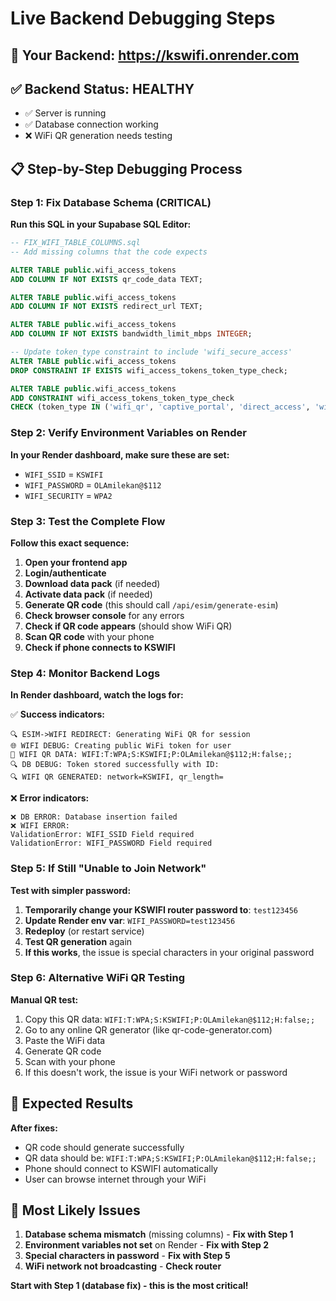 # Live Backend Debugging Steps

## 🎯 **Your Backend**: https://kswifi.onrender.com

## ✅ **Backend Status**: HEALTHY
- ✅ Server is running
- ✅ Database connection working
- ❌ WiFi QR generation needs testing

## 📋 **Step-by-Step Debugging Process**

### **Step 1: Fix Database Schema (CRITICAL)**

**Run this SQL in your Supabase SQL Editor:**
```sql
-- FIX_WIFI_TABLE_COLUMNS.sql
-- Add missing columns that the code expects

ALTER TABLE public.wifi_access_tokens 
ADD COLUMN IF NOT EXISTS qr_code_data TEXT;

ALTER TABLE public.wifi_access_tokens 
ADD COLUMN IF NOT EXISTS redirect_url TEXT;

ALTER TABLE public.wifi_access_tokens 
ADD COLUMN IF NOT EXISTS bandwidth_limit_mbps INTEGER;

-- Update token_type constraint to include 'wifi_secure_access'
ALTER TABLE public.wifi_access_tokens 
DROP CONSTRAINT IF EXISTS wifi_access_tokens_token_type_check;

ALTER TABLE public.wifi_access_tokens 
ADD CONSTRAINT wifi_access_tokens_token_type_check 
CHECK (token_type IN ('wifi_qr', 'captive_portal', 'direct_access', 'wifi_secure_access'));
```

### **Step 2: Verify Environment Variables on Render**

**In your Render dashboard, make sure these are set:**
- `WIFI_SSID` = `KSWIFI`
- `WIFI_PASSWORD` = `OLAmilekan@$112`
- `WIFI_SECURITY` = `WPA2`

### **Step 3: Test the Complete Flow**

**Follow this exact sequence:**

1. **Open your frontend app**
2. **Login/authenticate** 
3. **Download data pack** (if needed)
4. **Activate data pack** (if needed)
5. **Generate QR code** (this should call `/api/esim/generate-esim`)
6. **Check browser console** for any errors
7. **Check if QR code appears** (should show WiFi QR)
8. **Scan QR code** with your phone
9. **Check if phone connects to KSWIFI**

### **Step 4: Monitor Backend Logs**

**In Render dashboard, watch the logs for:**

✅ **Success indicators:**
```
🔍 ESIM->WIFI REDIRECT: Generating WiFi QR for session
🌐 WIFI DEBUG: Creating public WiFi token for user
🔐 WIFI QR DATA: WIFI:T:WPA;S:KSWIFI;P:OLAmilekan@$112;H:false;;
🔍 DB DEBUG: Token stored successfully with ID:
🔍 WIFI QR GENERATED: network=KSWIFI, qr_length=
```

❌ **Error indicators:**
```
❌ DB ERROR: Database insertion failed
❌ WIFI ERROR: 
ValidationError: WIFI_SSID Field required
ValidationError: WIFI_PASSWORD Field required
```

### **Step 5: If Still "Unable to Join Network"**

**Test with simpler password:**

1. **Temporarily change your KSWIFI router password to**: `test123456`
2. **Update Render env var**: `WIFI_PASSWORD=test123456`
3. **Redeploy** (or restart service)
4. **Test QR generation** again
5. **If this works**, the issue is special characters in your original password

### **Step 6: Alternative WiFi QR Testing**

**Manual QR test:**
1. Copy this QR data: `WIFI:T:WPA;S:KSWIFI;P:OLAmilekan@$112;H:false;;`
2. Go to any online QR generator (like qr-code-generator.com)
3. Paste the WiFi data
4. Generate QR code
5. Scan with your phone
6. If this doesn't work, the issue is your WiFi network or password

## 🎯 **Expected Results**

**After fixes:**
- QR code should generate successfully
- QR data should be: `WIFI:T:WPA;S:KSWIFI;P:OLAmilekan@$112;H:false;;`
- Phone should connect to KSWIFI automatically
- User can browse internet through your WiFi

## 🚨 **Most Likely Issues**

1. **Database schema mismatch** (missing columns) - **Fix with Step 1**
2. **Environment variables not set** on Render - **Fix with Step 2**
3. **Special characters in password** - **Fix with Step 5**
4. **WiFi network not broadcasting** - **Check router**

**Start with Step 1 (database fix) - this is the most critical!**